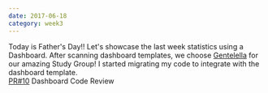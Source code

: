 ```yaml
---
date: 2017-06-18
category: week3
---
```


Today is Father's Day!! Let's showcase the last week statistics using a Dashboard. After scanning dashboard templates, we choose [Gentelella](https://github.com/puikinsh/gentelella) for our amazing Study Group! I started migrating my code to integrate with the dashboard template.<br/>
[PR#10](https://github.com/mozillascience/studyGroup-GSOC/pull/10) Dashboard Code Review


